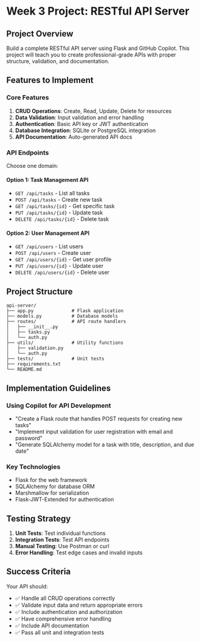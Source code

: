 # Week 3 Project: RESTful API Server

## Project Overview
Build a complete RESTful API server using Flask and GitHub Copilot. This project will teach you to create professional-grade APIs with proper structure, validation, and documentation.

## Features to Implement

### Core Features
1. **CRUD Operations**: Create, Read, Update, Delete for resources
2. **Data Validation**: Input validation and error handling
3. **Authentication**: Basic API key or JWT authentication
4. **Database Integration**: SQLite or PostgreSQL integration
5. **API Documentation**: Auto-generated API docs

### API Endpoints
Choose one domain:

#### Option 1: Task Management API
- `GET /api/tasks` - List all tasks
- `POST /api/tasks` - Create new task
- `GET /api/tasks/{id}` - Get specific task
- `PUT /api/tasks/{id}` - Update task
- `DELETE /api/tasks/{id}` - Delete task

#### Option 2: User Management API
- `GET /api/users` - List users
- `POST /api/users` - Create user
- `GET /api/users/{id}` - Get user profile
- `PUT /api/users/{id}` - Update user
- `DELETE /api/users/{id}` - Delete user

## Project Structure
```
api-server/
├── app.py              # Flask application
├── models.py           # Database models
├── routes/             # API route handlers
│   ├── __init__.py
│   ├── tasks.py
│   └── auth.py
├── utils/              # Utility functions
│   ├── validation.py
│   └── auth.py
├── tests/              # Unit tests
├── requirements.txt
└── README.md
```

## Implementation Guidelines

### Using Copilot for API Development
- "Create a Flask route that handles POST requests for creating new tasks"
- "Implement input validation for user registration with email and password"
- "Generate SQLAlchemy model for a task with title, description, and due date"

### Key Technologies
- Flask for the web framework
- SQLAlchemy for database ORM
- Marshmallow for serialization
- Flask-JWT-Extended for authentication

## Testing Strategy

1. **Unit Tests**: Test individual functions
2. **Integration Tests**: Test API endpoints
3. **Manual Testing**: Use Postman or curl
4. **Error Handling**: Test edge cases and invalid inputs

## Success Criteria

Your API should:
- ✅ Handle all CRUD operations correctly
- ✅ Validate input data and return appropriate errors
- ✅ Include authentication and authorization
- ✅ Have comprehensive error handling
- ✅ Include API documentation
- ✅ Pass all unit and integration tests

